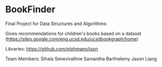 # BookFinder

Final Project for Data Structures and Algorithms:

Gives recommendations for children's books based on a dataset (https://sites.google.com/eng.ucsd.edu/ucsdbookgraph/home)

Libraries:
https://github.com/nlohmann/json


Team Members:
Sihala Senevirathne
Samantha Barthelemy
Jason Liang
